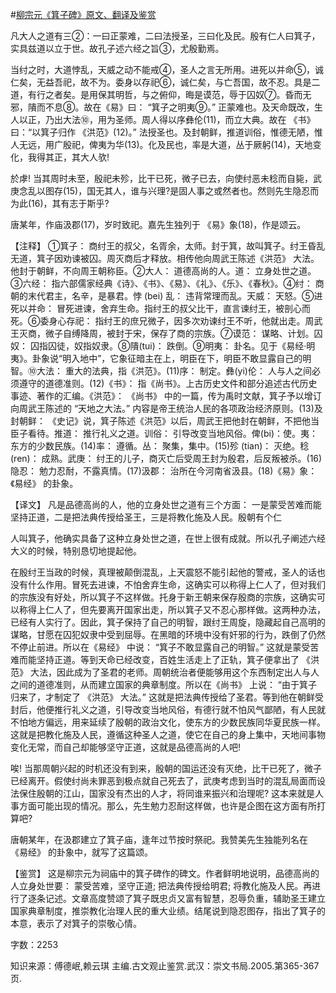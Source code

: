 #[柳宗元《箕子碑》原文、翻译及鉴赏](https://www.vrrw.net/wx/14120.html)

凡大人之道有三②：一曰正蒙难，二曰法授圣，三曰化及民。殷有仁人曰箕子，实具兹道以立于世。故孔子述六经之旨③，尤殷勤焉。

当纣之时，大道悖乱，天威之动不能戒④，圣人之言无所用。进死以并命⑤，诚仁矣，无益吾祀，故不为。委身以存祀⑥，诚仁矣，与亡吾国，故不忍。具是二道，有行之者矣。是用保其明哲，与之俯仰，晦是谟范，辱于囚奴⑦。昏而无邪，隤而不息⑧。故在《易》曰： “箕子之明夷⑨。” 正蒙难也。及天命既改，生人以正，乃出大法⑩，用为圣师。周人得以序彝伦(11)，而立大典。故在 《书》 曰：“以箕子归作 《洪范》(12)。” 法授圣也。及封朝鲜，推道训俗，惟德无陋，惟人无远，用广殷祀，俾夷为华(13)。化及民也，率是大道，丛于厥躬(14)，天地变化，我得其正，其大人欤!

於虖! 当其周时未至，殷祀未殄，比干已死，微子已去，向使纣恶未稔而自毙，武庚念乱以图存(15)，国无其人，谁与兴理?是固人事之或然者也。然则先生隐忍而为此(16)，其有志于斯乎?

唐某年，作庙汲郡(17)，岁时致祀。嘉先生独列于 《易》象(18)，作是颂云。

【注释】 ①箕子： 商纣王的叔父，名胥余，太师。封于箕，故叫箕子。纣王昏乱无道，箕子因劝谏被囚。周灭商后才释放。相传他向周武王陈述《洪范》 大法。他封于朝鲜，不向周王朝称臣。②大人： 道德高尚的人。道： 立身处世之道。③六经： 指六部儒家经典《诗》、《书》、《易》、《礼》、《乐》、《春秋》。④纣： 商朝的末代君主，名辛，是暴君。悖 (bei) 乱： 违背常理而乱。天威： 天怒。⑤进死以并命： 冒死进谏，舍弃生命。指纣王的叔父比干，直言谏纣王，被剖心而死。⑥委身心存祀： 指纣王的庶兄微子，因多次劝谏纣王不听，他就出走。周武王灭商，微子自缚降周，被封于宋，保存了商的宗族。⑦谟范： 谋略、计划。囚奴： 囚指囚徒，奴指奴隶。⑧隤(tui)： 跌倒。⑨明夷： 卦名。见于《易经·明夷》。卦象说“明入地中”，它象征暗主在上，明臣在下，明臣不敢显露自己的明智。⑩大法： 重大的法典，指《洪范》。(11)序： 制定。彝(yi)伦： 人与人之间必须遵守的道德准则。(12)《书》： 指《尚书》。上古历史文件和部分追述古代历史事迹、著作的汇编。《洪范》： 《尚书》 中的一篇，传为禹时文献，箕子予以增订向周武王陈述的 “天地之大法。” 内容是帝王统治人民的各项政治经济原则。(13)及封朝鲜： 《史记》说，箕子陈述《洪范》以后，周武王把他封在朝鲜，不把他当臣子看待。推道： 推行礼义之道。训俗： 引导改变当地风俗。俾(bi)：使。夷： 东方的少数民族。(14)率： 遵循。丛： 聚集，集中。(15)殄 (tian)： 灭绝。稔 (ren)： 成熟。武庚： 纣王的儿子，商灭亡后受周王封为殷君，后反叛被杀。(16)隐忍： 勉力忍耐，不露真情。(17)汲郡： 治所在今河南省汲县。(18)《易》象：《易经》 的卦象。



【译文】 凡是品德高尚的人，他的立身处世之道有三个方面： 一是蒙受苦难而能坚持正道，二是把法典传授给圣王，三是将教化施及人民。殷朝有个仁

人叫箕子，他确实具备了这种立身处世之道，在世上很有成就。所以孔子阐述六经大义的时候，特别恳切地提起他。

在殷纣王当政的时候，真理被颠倒混乱，上天震怒不能引起他的警戒，圣人的话也没有什么作用。冒死去进谏，不怕舍弃生命，这确实可以称得上仁人了，但对我们的宗族没有好处，所以箕子不这样做。托身于新王朝来保存殷商的宗族，这确实可以称得上仁人了，但先要离开国家出走，所以箕子又不忍心那样做。这两种办法，已经有人实行了。因此，箕子保持了自己的明智，跟纣王周旋，隐藏起自己高明的谋略，甘愿在囚犯奴隶中受到屈辱。在黑暗的环境中没有奸邪的行为，跌倒了仍然不停止前进。所以在《易经》 中说： “箕子不敢显露自己的明智。” 这就是蒙受苦难而能坚持正道。等到天命已经改变，百姓生活走上了正轨，箕子便拿出了 《洪范》 大法，因此成为了圣君的老师。周朝统治者便能够用这个东西制定出人与人之间的道德准则，从而建立国家的典章制度。所以在《尚书》 上说： “由于箕子归来了，才制定了 《洪范》 大法。” 这就是把法典传授给了圣君。等到他在朝鲜受封后，他便推行礼义之道，引导改变当地风俗，有德行就不怕风气鄙陋，有人民就不怕地方偏远，用来延续了殷朝的政治文化，使东方的少数民族同华夏民族一样。这就是把教化施及人民，遵循这种圣人之道，使它在自己的身上集中，天地间事物变化无常，而自己却能够坚守正道，这就是品德高尚的人吧!

唉! 当那周朝兴起的时机还没有到来，殷朝的国运还没有灭绝，比干已死了，微子已经离开。假使纣尚未罪恶到极点就自己死去了，武庚考虑到当时的混乱局面而设法保住殷朝的江山，国家没有杰出的人才，将同谁来振兴和治理呢? 这本来就是人事方面可能出现的情况。那么，先生勉力忍耐这样做，也许是企图在这方面有所打算吧?

唐朝某年，在汲郡建立了箕子庙，逢年过节按时祭祀。我赞美先生独能列名在 《易经》 的卦象中，就写了这篇颂。

【鉴赏】 这是柳宗元为祠庙中的箕子碑作的碑文。作者鲜明地说明，品德高尚的人立身处世要： 蒙受苦难，坚守正道; 把法典传授给明君; 将教化施及人民。再进行了逐条记述。文章高度赞颂了箕子既忠贞又富有智慧，忍辱负重，辅助圣王建立国家典章制度，推崇教化治理人民的重大业绩。结尾说到隐忍图存，指出了箕子的本意，表示了对箕子的崇敬心情。

字数：2253

知识来源：傅德岷,赖云琪 主编.古文观止鉴赏.武汉：崇文书局.2005.第365-367页.

